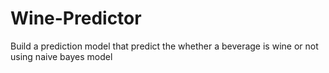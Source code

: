 # Wine-Predictor
Build a prediction model that predict the whether a  beverage is wine or not using naive bayes model
